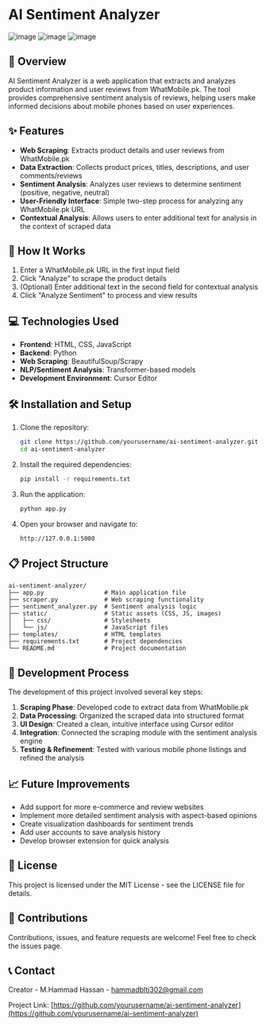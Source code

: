 # AI Sentiment Analyzer

![image](https://github.com/user-attachments/assets/b6ad7b95-c679-4b37-8a4e-a7841e650c98)
![image](https://github.com/user-attachments/assets/5034641a-1c1c-40d3-a808-a8b37fb58c86)
![image](https://github.com/user-attachments/assets/beab219d-be11-454d-9647-b0bba4839b0e)



## 📱 Overview

AI Sentiment Analyzer is a web application that extracts and analyzes product information and user reviews from WhatMobile.pk. The tool provides comprehensive sentiment analysis of reviews, helping users make informed decisions about mobile phones based on user experiences.

## ✨ Features

- **Web Scraping**: Extracts product details and user reviews from WhatMobile.pk
- **Data Extraction**: Collects product prices, titles, descriptions, and user comments/reviews
- **Sentiment Analysis**: Analyzes user reviews to determine sentiment (positive, negative, neutral)
- **User-Friendly Interface**: Simple two-step process for analyzing any WhatMobile.pk URL
- **Contextual Analysis**: Allows users to enter additional text for analysis in the context of scraped data

## 🚀 How It Works

1. Enter a WhatMobile.pk URL in the first input field
2. Click "Analyze" to scrape the product details
3. (Optional) Enter additional text in the second field for contextual analysis
4. Click "Analyze Sentiment" to process and view results

## 💻 Technologies Used

- **Frontend**: HTML, CSS, JavaScript
- **Backend**: Python
- **Web Scraping**: BeautifulSoup/Scrapy
- **NLP/Sentiment Analysis**: Transformer-based models
- **Development Environment**: Cursor Editor

## 🛠️ Installation and Setup

1. Clone the repository:
   ```bash
   git clone https://github.com/yourusername/ai-sentiment-analyzer.git
   cd ai-sentiment-analyzer
   ```

2. Install the required dependencies:
   ```bash
   pip install -r requirements.txt
   ```

3. Run the application:
   ```bash
   python app.py
   ```

4. Open your browser and navigate to:
   ```
   http://127.0.0.1:5000
   ```

## 📋 Project Structure

```
ai-sentiment-analyzer/
├── app.py                 # Main application file
├── scraper.py             # Web scraping functionality
├── sentiment_analyzer.py  # Sentiment analysis logic
├── static/                # Static assets (CSS, JS, images)
│   ├── css/               # Stylesheets
│   └── js/                # JavaScript files
├── templates/             # HTML templates
├── requirements.txt       # Project dependencies
└── README.md              # Project documentation
```

## 🧠 Development Process

The development of this project involved several key steps:

1. **Scraping Phase**: Developed code to extract data from WhatMobile.pk
2. **Data Processing**: Organized the scraped data into structured format
3. **UI Design**: Created a clean, intuitive interface using Cursor editor
4. **Integration**: Connected the scraping module with the sentiment analysis engine
5. **Testing & Refinement**: Tested with various mobile phone listings and refined the analysis

## 📈 Future Improvements

- Add support for more e-commerce and review websites
- Implement more detailed sentiment analysis with aspect-based opinions
- Create visualization dashboards for sentiment trends
- Add user accounts to save analysis history
- Develop browser extension for quick analysis

## 📄 License

This project is licensed under the MIT License - see the LICENSE file for details.

## 🤝 Contributions

Contributions, issues, and feature requests are welcome! Feel free to check the issues page.

## 📞 Contact

Creator - M.Hammad Hassan  - hammadblti302@gmail.com

Project Link: [https://github.com/yourusername/ai-sentiment-analyzer](https://github.com/yourusername/ai-sentiment-analyzer)

